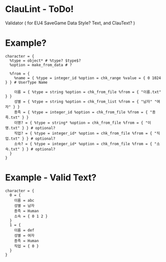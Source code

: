 # ClauLint - ToDo!
  Validator ( for EU4 SaveGame Data Style? Text, and ClauText? )

# Example?

    character = { 
      %type = object* # %type? $type$?
      %option = make_from_data # ? 

      %from = { 
        %name = { %type = integer_id %option = chk_range %value = { 0 1024 } } # UserType Name

        이름 = { %type = string %option = chk_from_file %from = { "이름.txt" } }
        성별 = { %type = string %option = chk_from_list %from = { "남자" "여자" } }
        종족 = { %type = integer_id %option = chk_from_file %from = { "종족.txt" } }
        이명? = { %type = string* %option = chk_from_file %from = { "이명.txt" } } # optional?
        직업? = { %type = integer_id* %option = chk_from_file %from = { "직업.txt" } } # optional?
        소속? = { %type = integer_id* %option = chk_from_file %from = { "소속.txt" } } # optional?
      }
    }
  
# Example - Valid Text?
    character = {
      0 = { 
        이름 = abc
        성별 = 남자
        종족 = Human
        소속 = { 0 1 2 }
      }
      1 = {
        이름 = def
        성별 = 여자
        종족 = Human 
        직업 = { 0 }
      }
    }
